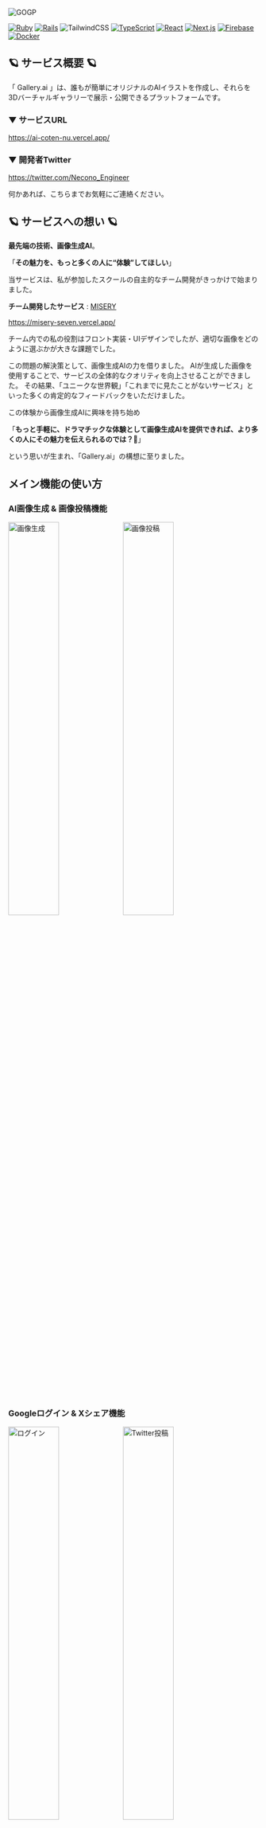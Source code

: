 
![GOGP](https://github.com/gadname/AI_coten/assets/59115863/264ff173-3a6d-4d6e-a3ba-526f2db72ad1)

[![Ruby](https://img.shields.io/badge/Ruby-v3.2.2-CC342D?logo=Ruby&logoColor=CC342D)](https://www.ruby-lang.org/ja/news/2023/03/30/ruby-3-2-2-released)
[![Rails](https://img.shields.io/badge/Rails-v7.0.8-CC0000?logo=Ruby-on-Rails&logoColor=CC0000)](https://rubyonrails.org/2023/3/13/Rails-7-0-4-3-and-6-1-7-3-have-been-released)
![TailwindCSS](https://img.shields.io/badge/tailwindcss-%2338B2AC.svg?style=flat&logo=tailwind-css&logoColor=white)
[![TypeScript](https://img.shields.io/badge/TypeScript-v5.3.3-007ACC?logo=TypeScript&logoColor=007ACC)](https://www.typescriptlang.org/docs/handbook/release-notes/typescript-5-0.html)
[![React](https://img.shields.io/badge/React-v18.2.0-61DAFB?logo=React&logoColor=61DAFB)](https://react.dev/blog/2022/03/29/react-v18#whats-new-in-react-18)
[![Next.js](https://img.shields.io/badge/Next.js-v14.0.4-000000?logo=Next.js&logoColor=000000)](https://nextjs.org/blog/next-13-2)
[![Firebase](https://img.shields.io/badge/Firebase-gray?logo=Firebase&logoColor=FFCA28)](https://firebase.google.com)
[![Docker](https://img.shields.io/badge/Docker-gray?logo=Docker&logoColor=2496ED)](https://www.docker.com)

## 🪐 サービス概要 🪐 
「 Gallery.ai 」は、誰もが簡単にオリジナルのAIイラストを作成し、それらを3Dバーチャルギャラリーで展示・公開できるプラットフォームです。

### ▼ サービスURL
https://ai-coten-nu.vercel.app/

### ▼ 開発者Twitter
https://twitter.com/Necono_Engineer

何かあれば、こちらまでお気軽にご連絡ください。

## 🪐 サービスへの想い 🪐 

**最先端の技術、画像生成AI**。

「**その魅力を、もっと多くの人に“体験”してほしい**」

当サービスは、私が参加したスクールの自主的なチーム開発がきっかけで始まりました。


**チーム開発したサービス** : [MISERY](https://misery-seven.vercel.app/)


https://misery-seven.vercel.app/


チーム内での私の役割はフロント実装・UIデザインでしたが、適切な画像をどのように選ぶかが大きな課題でした。

この問題の解決策として、画像生成AIの力を借りました。
AIが生成した画像を使用することで、サービスの全体的なクオリティを向上させることができました。
その結果、「ユニークな世界観」「これまでに見たことがないサービス」といった多くの肯定的なフィードバックをいただけました。

この体験から画像生成AIに興味を持ち始め

「**もっと手軽に、ドラマチックな体験として画像生成AIを提供できれば、より多くの人にその魅力を伝えられるのでは？🤔**」

という思いが生まれ、「Gallery.ai」の構想に至りました。


## メイン機能の使い方

### AI画像生成 & 画像投稿機能 

<img src="https://github.com/gadname/AI_coten/assets/59115863/446cfc50-2828-4f9b-b8f2-57bb5dda4009" alt="画像生成" width="45%"> <img src="https://github.com/gadname/AI_coten/assets/59115863/0d53d07d-115e-4dbb-8e18-b495209ef315" alt="画像投稿" width="45%">

### Googleログイン & Xシェア機能

<img src="https://github.com/gadname/AI_coten/assets/59115863/779853b4-1fa6-457c-b608-132a25ce2e50" alt="ログイン" width="45%"> <img src="https://github.com/gadname/AI_coten/assets/59115863/53668369-4b1d-4ca6-beb5-226742a8f43e" alt="Twitter投稿" width="45%">




# 使用技術一覧

| 項目           | 技術                                                                                          | バージョン |
|----------------|---------------------------------------------------------------------------------------------|------------|
| フロントエンド | [TypeScript](https://www.typescriptlang.org/) / [React](https://react.dev/) / [Next.js](https://nextjs.org/) | 5.3.3 / 18.2.0 / 14.0.4 |
| バックエンド   | [Ruby](https://www.ruby-lang.org/ja/) / [Ruby on Rails](https://rubyonrails.org/)                 | 3.2.2 / 7.0.8     |
| インフラ       | [vercel](https://vercel.com/gaku-s-team) /  [render](https://render.com/) |                
| データベース | [PostgreSQL](https://www.postgresql.org/)                                                              |                    ||
| 認証           | [NextAuth.js](https://next-auth.js.org/)                                                       | 4.24.5     |
| 環境構築     | [Docker](https://www.docker.com/ja-jp/)                                                             |                    |
| ストレージ   | [Cloud Storage for Firebase](https://firebase.google.com/docs/storage?hl=ja) / [localForage](https://github.com/localForage/localForage) | 10.8.0 / 1.10.0   |
| Web API         | [DALL-E3 API](https://help.openai.com/en/articles/8555480-dall-e-3-api) / [Web Speech API](https://developer.mozilla.org/ja/docs/Web/API/Web_Speech_API) |      |
| UI構築         | [Three.js](https://threejs.org/)                                                             | 0.160.0    |
| CSSフレームワーク | [Tailwind CSS](https://tailwindcss.com/) / [Material-UI](https://mui.com/)                    | 3.3.7 / 5.15.6 |


# インフラ構成

![image.png](https://qiita-image-store.s3.ap-northeast-1.amazonaws.com/0/3364974/6bb7aed7-a983-aa81-f466-d9b1fa9a373d.png)

